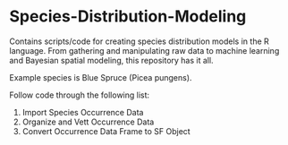 # Species-Distribution-Modeling
Contains scripts/code for creating species distribution models in the R language. From gathering and manipulating raw data to machine learning and Bayesian spatial modeling, this repository has it all.

Example species is Blue Spruce (Picea pungens). 

Follow code through the following list:
1. Import Species Occurrence Data
2. Organize and Vett Occurrence Data
3. Convert Occurrence Data Frame to SF Object

